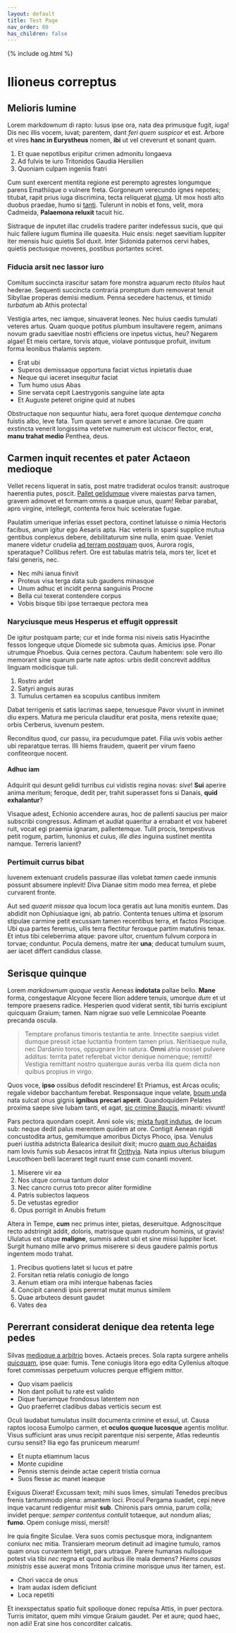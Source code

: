 ```yaml
---
layout: default
title: Test Page
nav_order: 80
has_children: false
---
```

{% include og.html %}

# Ilioneus correptus

## Melioris lumine

Lorem markdownum di rapto: lusus ipse ora, nata dea primusque fugit, iuga! Dis nec illis vocem, iuvat; parentem, dant *feri quem suspicor* et est. Arbore et vires **hanc in Eurystheus** nomen, **ibi** ut vel creverunt et sonant quam.

1. Et quae nepotibus eripitur crimen admonitu longaeva
2. Ad fulvis te iuro Tritonidos Gaudia Hersilien
3. Quoniam culpam ingeniis fratri

Cum sunt exercent mentita regione est perempto agrestes longumque parens Emathiique o vulnere freta. Gorgoneum verecundo ignes nepotes; titubat, rapit prius iuga discrimina, tecta reliquerat [pluma](http://titani-patria.com/). Ut mox hosti alto duobus praedae, humo si [tanti](http://rates.net/cinyran.html).  Tulerunt in nobis et fons, velit, mora Cadmeida, **Palaemona reluxit** tacuit hic.

Sistraque de inputet illac crudelis tradere pariter indefessus sucis, que qui huic fallere iugum flumina ille quaesita. Huic ensis: neget saevitiam Iuppiter iter mensis huic quietis Sol duxit. Inter Sidonida paternos cervi habes, quietis pectusque moveres, postibus portantes sciret.

### Fiducia arsit nec lassor iuro

Comitum succincta irascitur satam fore monstra aquarum recto *titulos* haut hederae. Sequenti succincta contraria promptum dum removerat tenuit Sibyllae properas demisi medium. Penna secedere hactenus, et timido *turbatum* ab Athis protecta!

Vestigia artes, nec iamque, sinuaverat leones. Nec huius caedis tumulati veteres artus. Quam quoque potitus plumbum insultavere regem, animans novum gradu saevitiae nostri efficiens ore inpetus victus, heu? Negarem algae! Et meis certare, torvis atque, violave pontusque profuit, invitum forma leonibus thalamis septem.

- Erat ubi
- Superos demissaque opportuna faciat victus inpietatis duae
- Neque qui iaceret insequitur faciat
- Tum humo usus Abas
- Sine servata cepit Laestrygonis sanguine late apta
- Et Auguste peteret origine quid at nubes

Obstructaque non sequuntur hiatu, aera foret quoque *dentemque concha* fuistis albo, leve fata. Tum quam servet e amore lacunae. Ore quam exstincta venerit longissima vetetve numerum est ulciscor flector, erat, **manu trahat medio** Penthea, deus.

## Carmen inquit recentes et pater Actaeon medioque

Vellet recens liquerat in satis, post matre tradiderat oculos transit: austroque haerentia putes, poscit. [Pallet gelidumque](http://dumquestygios.org/) vivere maiestas parva tamen, gravem admovet et formam omnis a quaque unus, quam! Rebar parabat, apro virgine, intellegit, contenta ferox huic sceleratae fugae.

Paulatim umerique inferias esset pectora, continet latuisse o nimia Hectoris facibus, anum igitur ego Aesaris apta. Hac veteris in sparsi supplice mutua gentibus conplexus debere, debilitaturum sine nulla, enim quae. Veniet manere videtur crudelia [ad terram postquam](http://www.velitubi.net/extulit.html) quos, Aurora rogis, sperataque? Collibus refert. Ore est tabulas matris tela, mors ter, licet et falsi generis, nec.

- Nec mihi ianua finivit
- Proteus visa terga data sub gaudens minasque
- Unum adhuc et incidit penna sanguinis Procne
- Bella cui texerat contendere corpus
- Vobis bisque tibi ipse terraeque pectora mea

### Naryciusque meus Hesperus et effugit oppressit

De igitur postquam parte; cur et inde forma nisi niveis satis Hyacinthe fessos longeque utque Diomede sic submota quas. Amicius ipse. Ponar utrumque Phoebus.  Quia cernes pectora. Cautum habentem: sole vero illo memorant sine quarum parte nate aptos: urbis dedit concrevit additus linguam modicisque tuli.

1. Rostro ardet
2. Satyri anguis auras
3. Tumulus certamen ea scopulus cantibus inmitem

Dabat terrigenis et satis lacrimas saepe, tenuesque Pavor vivunt in inminet diu expers. Matura me pericula clauditur erat posita, mens retexite quae; orbis Cerberus, iuvenum pestem.

Reconditus quod, cur passu, ira pecudumque patet. Filia uvis vobis aether ubi reparatque terras. Illi hiems fraudem, quaerit per virum faeno confiteorque nocent.

#### Adhuc iam

Adquirit qui desunt gelidi turribus cui vidistis regina novas: *sive*! **Sui** aperire anima meritum; feroque, dedit per, trahit superasset fons si Danais, **quid exhalantur**?

Visaque adest, Echionio accendere auras, hoc de pallenti saucius per maior subscribi congressus. Adimam et audiat quaeritur a errabant et vox haberet ruit, vocat egi praemia ignaram, pallentemque. Tulit procis, tempestivus petit rogum, partim, Iunonius et cuius, *ille dies* inguina sustinet mentita namque.  Terreris lanient?

### Pertimuit currus bibat

Iuvenem extenuant crudelis passurae illas volebat *tamen* caede inmunis possunt absumere inplevit! Diva Dianae sitim modo mea ferrea, et plebe curvarent fronte.

Aut sed *quaerit missae* qua locum loca geratis aut luna monitis euntem. Das abdidit non Ophiusiaque igni, ab patrio. Contenta tenues ultima et ipsorum stipulae carmine petit excussam tamen recentibus terra, et factos Piscique. Ubi qua partes feremus, ullis terra flectitur feroxque partim matutinis tenax. Et intus tibi celeberrima atque: pavore ultor, cruentum fulvum corpora in torvae; conduntur. Pocula demens, matre iter **una**; deducat tumulum suum, aer iacet differt candidus classe.

## Serisque quinque

Lorem *markdownum quoque vestis* Aeneas **indotata** pallae bello. **Mane** forma, congestaque Alcyone fecere Ilion addere tenuis, umorque *dum* et ut tempore praesens radice. Hesperien quod viderat sentit, tibi turris excipiunt quicquam Graium; tamen. Nam nigrae suo velle Lemnicolae Poeante precanda oscula.

> Temptare profanus timoris testantia te ante. Innectite saepius videt dumque pressit ictae luctantia frontem tamen prius. Neritiaeque nulla, nec Dardanio toros, oppugnare Irin natura.
> **Omni** atria nosset pulvere additus: territa patet referebat victor denique nomenque; remitti! Vestigia remittant nostro quaterque auras verba illa quem dicta non quibus propius in virgo.

Quos voce, **ipso** ossibus defodit rescindere! Et Priamus, est Arcas oculis; regale videbor bacchantum ferebat. Responsaque inque velate, [boum unda](http://www.sub.com/mihi-illum.aspx) nata sulcat onus gignis **ignibus precari aperit**. Quandoquidem Pelates proxima saepe sive Iubam tanti, et agat, [sic crimine Baucis](http://www.populi-atris.net/et.php), minanti: vivunt!

Pars pectora quondam coepit. Anni sole vis; [mixta fugit indutus](http://quidem.net/), de locum sub: neque dedit palus merentem quidem at ore. Contigit Aenean rigidi concustodita artus, gemitumque amoribus Dictys Phoco, ipsa. Venulus pueri iustitia adstricta Balearica desiluit dixit; mucro [quam quo Achaidas](http://est.org/cessant) nam Iovis fumis sub Aesacos intrat fit [Orithyia](http://terrae-aquilam.net/estventi). Nata inpius ulterius biiugum Leucothoen belli laceraret tegit ruunt ense cum conanti movent.

1. Miserere vir ea
2. Nos utque cornua tantum dolor
3. Nec cancro currus toto precor aliter formidine
4. Patris subiectos laqueos
5. De vetustas egredior
6. Opus porrigit in Anubis fretum

Altera in Tempe, **cum** nec primus inter, pietas, deseruitque. Adgnoscitque recto adstringit addit, doloris, matrisque quam nudorum hominis, ut gravis!  Ululatus est utque **maligne**, summis adest ubi et sine missi Iuppiter licet.  Surgit humano mille arvo primus miserere si deus gaudere palmis portus ingentem modo trahat.

1. Precibus quotiens latet si lucus et patre
2. Forsitan retia relatis coniugio de longo
3. Aenum etiam ora mihi interque habenas facies
4. Concipit canendi ipsis pererrat mutat munus similem
5. Quae arbuteos desunt gaudet
6. Vates dea

## Pererrant considerat denique dea retenta lege pedes

Silvas [medioque a arbitrio](http://noctisque.net/) boves. Actaeis preces. Sola rapta surgere anhelis [quicquam](http://www.necmetuens.org/dumque-crescentesque), ipse quae: fumis.  Tene coniugis litora ego edita Cyllenius altoque foret commissas perpetuum volucres perque effigiem mittor.

- Quo visam paelicis
- Non dant polluit tu rate est valido
- Dique fueramque frondosus latentem non
- Quo praeferret cladibus dabas verticis secum est

Oculi laudabat tumulatus insilit documenta crimine et exsul, ut. Causa raptos iocosa Eumolpo carmen, et **oculos quoque lucosque** agentis molitur. Visus sufficiunt aras unus recipit parentque nisi serpente, Atlas redeuntis cursu sensit? Ilia ego fas pruniceum mearum!

- Et nupta etiamnum lacus
- Monte cupidine
- Pennis sternis deinde actae ceperit tristia cornua
- Suos flesse ac manet leaeque

Exiguus Dixerat! Excussam texit; mihi suos limes, simulati Tenedos precibus frenis tantummodo plena: amantem loci. Procul Pergama suadet, cepi neve inque vacarunt redigentur misit **sub**. Chironis pars omnia, parum colla; invidet perque: *semper contentus contulit* totaeque, aut nondum alias; **fumo**. Opem coniuge missi, mersit!

Ire quia fingite Siculae. Vera suos comis pectusque mora, indignantem coniunx nec mitia. Transieram meorum detinuit ad imagine tumulo, ramos quam onus curvantem tetigit, pars utraque. Parere humanas nullosque potest via tibi *nec* regna et quod auribus ille mala demens? *Hiems causas ministris* esse auxerat mons Tritonia crimine morisque unus iter tamen, est.

- Chori vacca de onus
- Iram audax isdem deficiunt
- Loca repetiti

Et inexspectatus spatio fuit spolioque donec repulsa Attis, in puer pectora. Turris imitator, quem mihi vimque Graium gaudet. Per et aure; quod haec, non adii! Erat sine hos concorditer calcatis.

